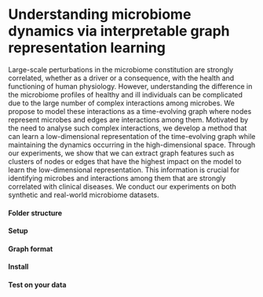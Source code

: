 # Understanding microbiome dynamics via interpretable graph representation learning
Large-scale perturbations in the microbiome constitution are strongly correlated, whether as a driver or a consequence, with the health and functioning of human physiology. However, understanding the difference in the microbiome profiles of healthy and ill individuals can be complicated due to the large number of complex interactions among microbes. We propose to model these interactions as a time-evolving graph where nodes represent microbes and edges are interactions among them. Motivated by the need to analyse such complex interactions, we develop a method that can learn a low-dimensional representation of the time-evolving graph while maintaining the dynamics occurring in the high-dimensional space. Through our experiments, we show that we can extract graph features such as clusters of nodes or edges that have the highest impact on the model to learn the low-dimensional representation. This information is crucial for identifying microbes and interactions among them that are strongly correlated with clinical diseases. We conduct our experiments on both synthetic and real-world microbiome datasets.

#### Folder structure

#### Setup

#### Graph format

#### Install

#### Test on your data
